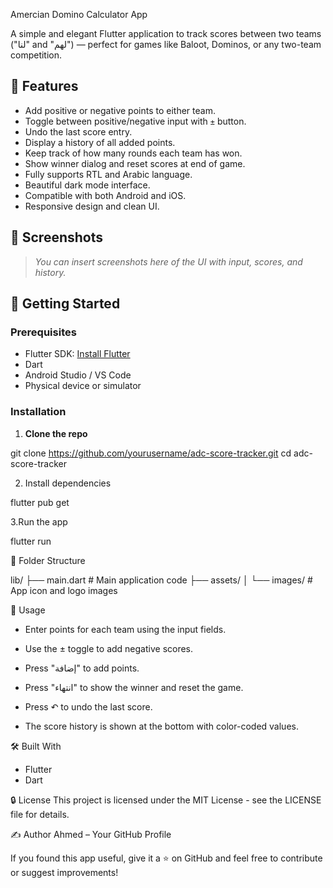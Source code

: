 Amercian Domino Calculator App


A simple and elegant Flutter application to track scores between two teams ("لنا" and "لهم") — perfect for games like Baloot, Dominos, or any two-team competition.

## 🧮 Features

- Add positive or negative points to either team.
- Toggle between positive/negative input with `±` button.
- Undo the last score entry.
- Display a history of all added points.
- Keep track of how many rounds each team has won.
- Show winner dialog and reset scores at end of game.
- Fully supports RTL and Arabic language.
- Beautiful dark mode interface.
- Compatible with both Android and iOS.
- Responsive design and clean UI.

## 📱 Screenshots

> _You can insert screenshots here of the UI with input, scores, and history._

## 🚀 Getting Started

### Prerequisites

- Flutter SDK: [Install Flutter](https://docs.flutter.dev/get-started/install)
- Dart
- Android Studio / VS Code
- Physical device or simulator

### Installation

1. **Clone the repo**

git clone https://github.com/yourusername/adc-score-tracker.git
cd adc-score-tracker

2. Install dependencies
 
 flutter pub get

3.Run the app

flutter run


📂 Folder Structure

lib/
├── main.dart         # Main application code
├── assets/
│   └── images/       # App icon and logo images


🧠 Usage

- Enter points for each team using the input fields.

- Use the ± toggle to add negative scores.

- Press "إضافة" to add points.

- Press "انتهاء" to show the winner and reset the game.

- Press ↶ to undo the last score.

- The score history is shown at the bottom with color-coded values.

🛠 Built With

- Flutter
- Dart

🔒 License
This project is licensed under the MIT License - see the LICENSE file for details.

✍️ Author
Ahmed – Your GitHub Profile

If you found this app useful, give it a ⭐️ on GitHub and feel free to contribute or suggest improvements!

